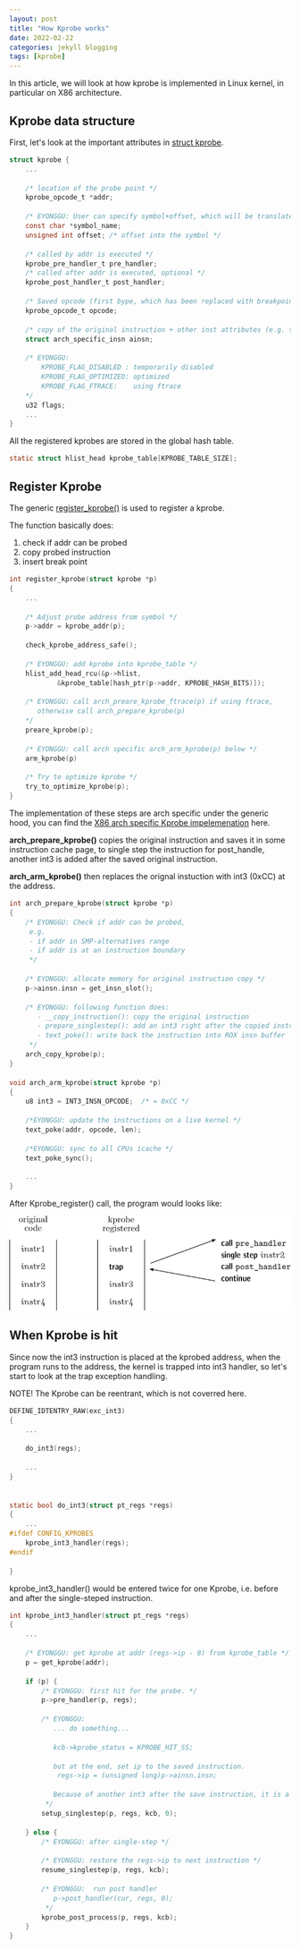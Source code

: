 ```yaml
---
layout: post
title: "How Kprobe works"
date: 2022-02-22
categories: jekyll blogging
tags: [kprobe]
---
```


In this article, we will look at how kprobe is implemented in Linux kernel, in particular on X86 architecture.

## Kprobe data structure

First, let's look at the important attributes in [struct kprobe](https://github.com/torvalds/linux/blob/master/include/linux/kprobes.h#L59).

```c
struct kprobe {
    ...

    /* location of the probe point */
    kprobe_opcode_t *addr;

    /* EYONGGU: User can specify symbol+offset, which will be translated to addr */
    const char *symbol_name;
    unsigned int offset; /* offset into the symbol */

    /* called by addr is executed */
    kprobe_pre_handler_t pre_handler;
    /* called after addr is executed, optional */
    kprobe_post_handler_t post_handler;

    /* Saved opcode (first bype, which has been replaced with breakpoint) */
    kprobe_opcode_t opcode;

    /* copy of the original instruction + other inst attributes (e.g. size, type) */
    struct arch_specific_insn ainsn;

    /* EYONGGU:
        KPROBE_FLAG_DISABLED : temporarily disabled
        KPROBE_FLAG_OPTIMIZED: optimized
        KPROBE_FLAG_FTRACE:    using ftrace
    */
    u32 flags;
    ...
}
```

All the registered kprobes are stored in the global hash table.

```c
static struct hlist_head kprobe_table[KPROBE_TABLE_SIZE];
```


## Register Kprobe

The generic [register_kprobe()](https://github.com/torvalds/linux/blob/master/kernel/kprobes.c#L1632) is used to register a kprobe.

The function basically does:
1. check if addr can be probed
2. copy probed instruction
3. insert break point

```c
int register_kprobe(struct kprobe *p)
{
    ...

    /* Adjust probe address from symbol */
    p->addr = kprobe_addr(p);

    check_kprobe_address_safe();

    /* EYONGGU: add kprobe into kprobe_table */
    hlist_add_head_rcu(&p->hlist,
            &kprobe_table[hash_ptr(p->addr, KPROBE_HASH_BITS)]);

    /* EYONGGU: call arch_preare_kprobe_ftrace(p) if using ftrace,
       otherwise call arch_prepare_kprobe(p)
    */
    preare_kprobe(p);

    /* EYONGGU: call arch specific arch_arm_kprobe(p) below */
    arm_kprobe(p)

    /* Try to optimize kprobe */
    try_to_optimize_kprobe(p);
}
```
The implementation of these steps are arch specific under the generic hood, you can find the [X86 arch specific Kprobe impelemenation](https://github.com/torvalds/linux/blob/master/arch/x86/kernel/kprobes/core.c#L722) here.

**arch_prepare_kprobe()** copies the original instruction and saves it in some instruction cache page, to single step the instruction for post_handle, another int3 is added after the saved original instruction.

**arch_arm_kprobe()** then replaces the orignal instuction with int3 (0xCC) at the address.

```c
int arch_prepare_kprobe(struct kprobe *p)
{
    /* EYONGGU: Check if addr can be probed,
     e.g.
     - if addr in SMP-alternatives range
     - if addr is at an instruction boundary
     */

    /* EYONGGU: allocate memory for original instruction copy */
    p->ainsn.insn = get_insn_slot();

    /* EYONGGU: following function does:
       - __copy_instruction(): copy the original instruction
       - prepare_singlestep(): add an int3 right after the copied instruction for single-step
       - text_poke(): write back the instruction into ROX insn buffer
     */
    arch_copy_kprobe(p);
}

void arch_arm_kprobe(struct kprobe *p)
{
    u8 int3 = INT3_INSN_OPCODE;  /* = 0xCC */

    /*EYONGGU: update the instructions on a live kernel */
    text_poke(addr, opcode, len);

    /*EYONGGU: sync to all CPUs icache */
    text_poke_sync();

    ...
}
```

After Kprobe_register() call, the program would looks like:

![Kprobed code](/assets/kprobe_diag1.png)


## When Kprobe is hit

Since now the int3 instruction is placed at the kprobed address, when the program runs to the address, the kernel is trapped into int3 handler, so let's start to look at the trap exception handling.

NOTE! The Kprobe can be reentrant, which is not coverred here.

```c
DEFINE_IDTENTRY_RAW(exc_int3)
{
    ...

    do_int3(regs);

    ...
}


static bool do_int3(struct pt_regs *regs)
{
    ...
#ifdef CONFIG_KPROBES
    kprobe_int3_handler(regs);
#endif

}
```

kprobe_int3_handler() would be entered twice for one Kprobe, i.e. before and after the single-steped instruction.

```c
int kprobe_int3_handler(struct pt_regs *regs)
{
    ...

    /* EYONGGU: get kprobe at addr (regs->ip - 8) from kprobe_table */
    p = get_kprobe(addr);

    if (p) {
        /* EYONGGU: first hit for the probe. */
        p->pre_handler(p, regs);

        /* EYONGGU:
           ... do something...

           kcb->kprobe_status = KPROBE_HIT_SS;

           but at the end, set ip to the saved instruction.
            regs->ip = (unsigned long)p->ainsn.insn;

           Because of another int3 after the save instruction, it is a single step.
         */
        setup_singlestep(p, regs, kcb, 0);

    } else {
        /* EYONGGU: after single-step */

        /* EYONGGU: restore the regs->ip to next instruction */
        resume_singlestep(p, regs, kcb);

        /* EYONGGU:  run post handler
           p->post_handler(cur, regs, 0);
         */
        kprobe_post_process(p, regs, kcb);
    }
}
```



